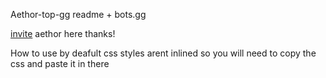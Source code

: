 Aethor-top-gg readme + bots.gg

[invite](https://discord.com/oauth2/authorize?client_id=870383692403593226&permissions=117824&scope=bot%20applications.commands) aethor here thanks!

How to use by deafult css styles arent inlined so you will need to copy the css and paste it in there
